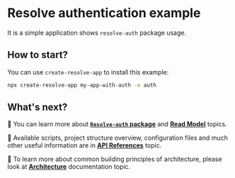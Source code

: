 # **Resolve authentication example**

It is a simple application shows `resolve-auth` package usage.

## How to start?

You can use `create-resolve-app` to install this example:

```bash
npx create-resolve-app my-app-with-auth -e auth
```

## What's next?

📑 You can learn more about [**`Resolve-auth` package**](https://github.com/reimagined/resolve/blob/master/packages/resolve-auth) and [**Read Model**](https://github.com/reimagined/resolve/blob/master/docs/Read%20Model.md) topics.

📑 Available scripts, project structure overview, configuration files and much other useful information are in [**API References**](https://github.com/reimagined/resolve/blob/master/docs/API%20References.md) topic.

📑 To learn more about common building principles of architecture, please look at [**Architecture**](https://github.com/reimagined/resolve/blob/master/docs/Architecture.md) documentation topic.
